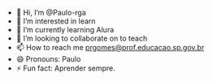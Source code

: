 - 👋 Hi, I’m @Paulo-rga
- 👀 I’m interested in learn
- 🌱 I’m currently learning Alura
- 💞️ I’m looking to collaborate on to teach
- 📫 How to reach me prgomes@prof.educacao.sp.gov.br
- 😄 Pronouns: Paulo
- ⚡ Fun fact: Aprender sempre.

<!---
Paulo-rga/Paulo-rga is a ✨ special ✨ repository because its `README.md` (this file) appears on your GitHub profile.
You can click the Preview link to take a look at your changes.
--->
